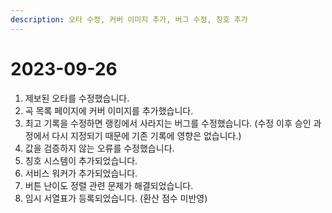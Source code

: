 ```yaml
---
description: 오타 수정, 커버 이미지 추가, 버그 수정, 칭호 추가
---
```


# 2023-09-26

1. 제보된 오타를 수정했습니다.
2. 곡 목록 페이지에 커버 이미지를 추가했습니다.
3. 최고 기록을 수정하면 랭킹에서 사라지는 버그를 수정했습니다. (수정 이후 승인 과정에서 다시 지정되기 때문에 기존 기록에 영향은 없습니다.)
4. 값을 검증하지 않는 오류를 수정했습니다.
5. 칭호 시스템이 추가되었습니다.
6. 서비스 워커가 추가되었습니다.
7. 버튼 난이도 정렬 관련 문제가 해결되었습니다.
8. 임시 서열표가 등록되었습니다. (환산 점수 미반영)
